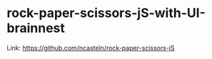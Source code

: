 # rock-paper-scissors-jS-with-UI-brainnest
 
Link: https://github.com/ncasteln/rock-paper-scissors-jS
